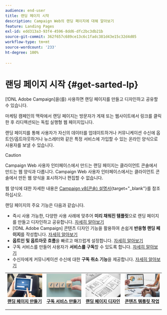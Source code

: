```yaml
---
audience: end-user
title: 랜딩 페이지 시작
description: Campaign Web의 랜딩 페이지에 대해 알아보기
feature: Landing Pages
exl-id: edd313a3-93f4-4596-8dd6-dfc2bc3db21b
source-git-commit: 362f657c689ce13c6c1fadc381d43e15c32d4d05
workflow-type: tm+mt
source-wordcount: '233'
ht-degree: 100%

---
```


# 랜딩 페이지 시작 {#get-sarted-lp}

[!DNL Adobe Campaign]을(를) 사용하면 랜딩 페이지를 만들고 디자인하고 공유할 수 있습니다.

마케팅 캠페인의 맥락에서 랜딩 페이지는 방문자가 게재 또는 웹사이트에서 링크를 클릭한 후 리디렉션되는 독립 실행형 웹 페이지입니다.

랜딩 페이지를 통해 사용자가 자신의 데이터를 업데이트하거나 커뮤니케이션 수신에 옵트인/옵트아웃하거나 뉴스레터와 같은 특정 서비스에 가입할 수 있는 온라인 양식으로 사용자를 보낼 수 있습니다.

>[!CAUTION]
>
>Campaign Web 사용자 인터페이스에서 만드는 랜딩 페이지는 클라이언트 콘솔에서 만드는 웹 양식과 다릅니다. Campaign Web 사용자 인터페이스에서는 클라이언트 콘솔에서 만든 웹 양식을 표시하거나 편집할 수 없습니다.
>
>웹 양식에 대한 자세한 내용은 [Campaign v8(콘솔) 설명서](https://experienceleague.adobe.com/docs/campaign/campaign-v8/content/webapps.html?lang=ko){target="_blank"}를 참조하십시오.

랜딩 페이지의 주요 기능은 다음과 같습니다.

* 즉시 사용 가능한, 다양한 사용 사례에 맞추어 **미리 채워진 템플릿**&#x200B;으로 랜딩 페이지를 만들고 디자인하고 공유합니다. [자세히 알아보기](create-lp.md)
* [!DNL Adobe Campaign] 콘텐츠 디자인 기능을 활용하여 손쉽게 **반응형 랜딩 페이지**&#x200B;를 작성합니다. [자세히 알아보기](lp-content.md)
* **옵트인 및 옵트아웃 흐름**&#x200B;을 빠르고 매끄럽게 설정합니다. [자세히 알아보기](lp-use-cases.md)
* 구독 서비스를 만들어 사용자가 **서비스를 구독**&#x200B;할 수 있도록 합니다. [자세히 알아보기](lp-use-cases.md#lp-subscription)
* 수신자에게 커뮤니케이션 수신에 대한 **구독 취소 기능**&#x200B;을 제공합니다. [자세히 알아보기](lp-use-cases.md#lp-unsubscription)
  <!--Send a **confirmation email** upon opt-in or opt-out.-->

<table style="table-layout:fixed"><tr style="border: 0;">
<td>
<a href="create-lp.md">
<img alt="리드" src="../assets/do-not-localize/lp-subscription.jpeg">
</a>
<div><a href="create-lp.md"><strong>랜딩 페이지 만들기</strong>
</div>
<p>
</td>
<td>
<a href="../audience/manage-services.md">
<img alt="저빈도" src="../assets/do-not-localize/lp-list.jpg">
</a>
<div>
<a href="../audience/manage-services.md"><strong>구독 서비스 만들기</strong></a>
</div>
<p></td>
<td>
<a href="lp-content.md">
<img alt="유효성 검사" src="../assets/do-not-localize/lp-design.jpg">
</a>
<div>
<a href="lp-content.md"><strong>랜딩 페이지 디자인</strong></a>
</div>
<p>
</td>
<td>
<a href="lp-templates.md">
<img alt="유효성 검사" src="../assets/do-not-localize/lp-reporting.jpg">
</a>
<div>
<a href="lp-templates.md"><strong>콘텐츠 템플릿 작업</strong></a>
</div>
<p>
</td>
</tr></table>
